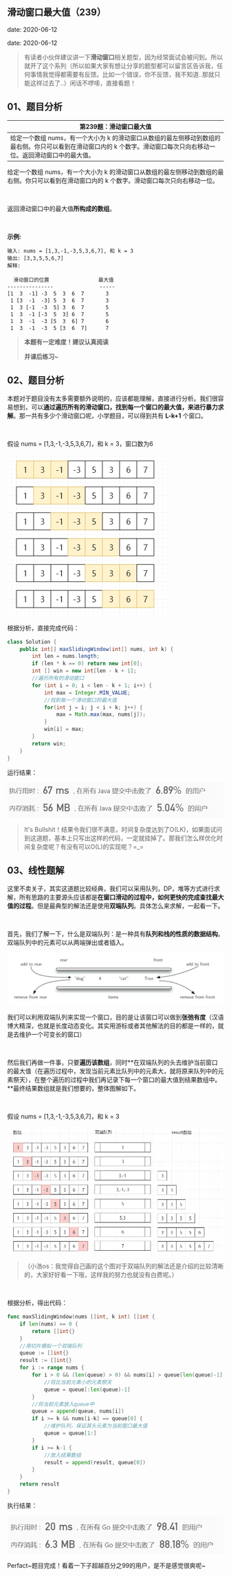  
## 滑动窗口最大值（239）
date: 2020-06-12
 

date: 2020-06-12

> 有读者小伙伴建议讲一下**滑动窗口**相关题型，因为经常面试会被问到。所以就开了这个系列（所以如果大家有想让分享的题型都可以留言区告诉我，任何事情我觉得都需要有反馈。比如一个错误，你不反馈，我不知道..那就只能这样过去了..）闲话不啰嗦，直接看题！

## 01、题目分析

| 第239题：滑动窗口最大值                                      |
| ------------------------------------------------------------ |
| 给定一个数组 nums，有一个大小为 k 的滑动窗口从数组的最左侧移动到数组的最右侧。你只可以看到在滑动窗口内的 k 个数字。滑动窗口每次只向右移动一位。返回滑动窗口中的最大值。 |

给定一个数组 nums，有一个大小为 k 的滑动窗口从数组的最左侧移动到数组的最右侧。你只可以看到在滑动窗口内的 k 个数字。滑动窗口每次只向右移动一位。

<br/>

返回滑动窗口中的最大值**所构成的数组**。

<br/>

**示例:**

```
输入: nums = [1,3,-1,-3,5,3,6,7], 和 k = 3
输出: [3,3,5,5,6,7] 
解释: 

  滑动窗口的位置                最大值
---------------               -----
[1  3  -1] -3  5  3  6  7       3
 1 [3  -1  -3] 5  3  6  7       3
 1  3 [-1  -3  5] 3  6  7       5
 1  3  -1 [-3  5  3] 6  7       5
 1  3  -1  -3 [5  3  6] 7       6
 1  3  -1  -3  5 [3  6  7]      7
```

> **本题有一定难度！建议认真阅读**
>
> **并课后练习~**

## 02、题目分析

本题对于题目没有太多需要额外说明的，应该都能理解，直接进行分析。我们很容易想到，可以**通过遍历所有的滑动窗口，找到每一个窗口的最大值，来进行暴力求解**。那一共有多少个滑动窗口呢，小学题目，可以得到共有 **L-k+1** 个窗口。

<br/>

假设 nums = [1,3,-1,-3,5,3,6,7]，和 k = 3，窗口数为6

<img src="501/1.jpg" alt="img"  />

根据分析，直接完成代码：

```java
class Solution {
    public int[] maxSlidingWindow(int[] nums, int k) {
        int len = nums.length;
        if (len * k == 0) return new int[0];
        int [] win = new int[len - k + 1];
        //遍历所有的滑动窗口
        for (int i = 0; i < len - k + 1; i++) {
            int max = Integer.MIN_VALUE;
            //找到每一个滑动窗口的最大值
            for(int j = i; j < i + k; j++) {
                max = Math.max(max, nums[j]);
            }
            win[i] = max;
        }
        return win;
    }
}
```

运行结果：

<img src="501/2.jpg" alt="img" style="zoom:80%;" />

<br/>

> It's Bullshit！结果令我们很不满意，时间复杂度达到了O(LK)，如果面试问到这道题，基本上只写出这样的代码，一定就挂掉了。那我们怎么样优化时间复杂度呢？有没有可以O(L)的实现呢？=_=

## 03、线性题解

这里不卖关子，其实这道题比较经典，我们可以采用队列，DP，堆等方式进行求解，所有思路的主要源头应该都是**在窗口滑动的过程中，如何更快的完成查找最大值的过程**。但是最典型的解法还是使用**双端队列**。具体怎么来求解，一起看一下。

<br/>

首先，我们了解一下，什么是双端队列：是一种具有**队列和栈的性质的数据结构**。双端队列中的元素可以从两端弹出或者插入。

<img src="501/3.jpg" alt="img" style="zoom:80%;" />

我们可以利用双端队列来实现一个窗口，目的是让该窗口可以做到**张弛有度**（汉语博大精深，也就是长度动态变化。其实用游标或者其他解法的目的都是一样的，就是去维护一个可变长的窗口）

<br/>

然后我们再做一件事，只要**遍历该数组**，同时**在双端队列的头去维护当前窗口的最大值（在遍历过程中，发现当前元素比队列中的元素大，就将原来队列中的元素祭天），在整个遍历的过程中我们再记录下每一个窗口的最大值到结果数组中。**最终结果数组就是我们想要的，整体图解如下。

<br/>

假设 nums = [1,3,-1,-3,5,3,6,7]，和 k = 3

<img src="501/4.jpg" alt="img" style="zoom:80%;" />

> （小浩os：我觉得自己画的这个图对于双端队列的解法还是介绍的比较清晰的，大家好好看一下哦，这样我的努力也就没有白费呢。）

<br/>

根据分析，得出代码：

```go
func maxSlidingWindow(nums []int, k int) []int {
	if len(nums) == 0 {
		return []int{}
	}
	//用切片模拟一个双端队列
	queue := []int{}
	result := []int{}
	for i := range nums {
		for i > 0 && (len(queue) > 0) && nums[i] > queue[len(queue)-1] {
            //将比当前元素小的元素祭天
			queue = queue[:len(queue)-1]
		}
        //将当前元素放入queue中
		queue = append(queue, nums[i])
		if i >= k && nums[i-k] == queue[0] {
            //维护队列，保证其头元素为当前窗口最大值
			queue = queue[1:]
		}
		if i >= k-1 {
            //放入结果数组
			result = append(result, queue[0])
		}
	}
	return result
}
```

执行结果：

<img src="501/5.jpg" alt="img" style="zoom:80%;" />

<br/>

Perfact~题目完成！看着一下子超越百分之99的用户，是不是感觉很爽呢~